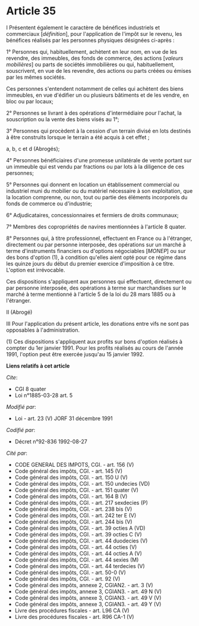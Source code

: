 # Article 35

I Présentent également le caractère de bénéfices industriels et commerciaux [*définition*], pour l'application de l'impôt sur
le revenu, les bénéfices réalisés par les personnes physiques désignées ci-après :

1° Personnes qui, habituellement, achètent en leur nom, en vue de les revendre, des immeubles, des fonds de commerce, des
actions [*valeurs mobilières*] ou parts de sociétés immobilières ou qui, habituellement, souscrivent, en vue de les revendre,
des actions ou parts créées ou émises par les mêmes sociétés.

Ces personnes s'entendent notamment de celles qui achètent des biens immeubles, en vue d'édifier un ou plusieurs bâtiments et
de les vendre, en bloc ou par locaux;

2° Personnes se livrant à des opérations d'intermédiaire pour l'achat, la souscription ou la vente des biens visés au 1°;

3° Personnes qui procèdent à la cession d'un terrain divisé en lots destinés à être construits lorsque le terrain a été
acquis à cet effet ;

a, b, c et d  (Abrogés);

4° Personnes bénéficiaires d'une promesse unilatérale de vente portant sur un immeuble qui est vendu par fractions ou par
lots à la diligence de ces personnes;

5° Personnes qui donnent en location un établissement commercial ou industriel muni du mobilier ou du matériel nécessaire à
son exploitation, que la location comprenne, ou non, tout ou partie des éléments incorporels du fonds de commerce ou
d'industrie;

6° Adjudicataires, concessionnaires et fermiers de droits communaux;

7° Membres des copropriétés de navires mentionnées à l'article 8 quater.

8° Personnes qui, à titre professionnel, effectuent en France ou à l'étranger, directement ou par personne interposée, des
opérations sur un marché à terme d'instruments financiers ou d'options négociables [*MONEP*] ou sur des bons d'option (1), à
condition qu'elles aient opté pour ce régime dans les quinze jours du début du premier exercice d'imposition à ce titre.
L'option est irrévocable.

Ces dispositions s'appliquent aux personnes qui effectuent, directement ou par personne interposée, des opérations à terme
sur marchandises sur le marché à terme mentionné à l'article 5 de la loi du 28 mars 1885 ou à l'étranger.

II  (Abrogé)

III  Pour l'application du présent article, les donations entre vifs ne sont pas opposables à l'administration.

(1) Ces dispositions s'appliquent aux profits sur bons d'option réalisés à compter du 1er janvier 1991. Pour les profits
réalisés au cours de l'année 1991, l'option peut être exercée jusqu'au 15 janvier 1992.

**Liens relatifs à cet article**

_Cite_:

  - CGI 8 quater
  - Loi n°1885-03-28 art. 5

_Modifié par_:

  - Loi - art. 23 (V) JORF 31 décembre 1991

_Codifié par_:

  - Décret n°92-836 1992-08-27

_Cité par_:

  - CODE GENERAL DES IMPOTS, CGI. - art. 156 (V)
  - Code général des impôts, CGI. - art. 145 (V)
  - Code général des impôts, CGI. - art. 150 U (V)
  - Code général des impôts, CGI. - art. 150 undecies (VD)
  - Code général des impôts, CGI. - art. 151 quater (V)
  - Code général des impôts, CGI. - art. 164 B (V)
  - Code général des impôts, CGI. - art. 217 sexdecies (P)
  - Code général des impôts, CGI. - art. 238 bis (V)
  - Code général des impôts, CGI. - art. 242 ter E (V)
  - Code général des impôts, CGI. - art. 244 bis (V)
  - Code général des impôts, CGI. - art. 39 octies A (VD)
  - Code général des impôts, CGI. - art. 39 octies C (V)
  - Code général des impôts, CGI. - art. 44 duodecies (V)
  - Code général des impôts, CGI. - art. 44 octies (V)
  - Code général des impôts, CGI. - art. 44 octies A (V)
  - Code général des impôts, CGI. - art. 44 sexies (M)
  - Code général des impôts, CGI. - art. 44 terdecies (V)
  - Code général des impôts, CGI. - art. 50-0 (V)
  - Code général des impôts, CGI. - art. 92 (V)
  - Code général des impôts, annexe 2, CGIAN2. - art. 3 (V)
  - Code général des impôts, annexe 3, CGIAN3. - art. 49 N (V)
  - Code général des impôts, annexe 3, CGIAN3. - art. 49 V (V)
  - Code général des impôts, annexe 3, CGIAN3. - art. 49 Y (V)
  - Livre des procédures fiscales - art. L96 CA (V)
  - Livre des procédures fiscales - art. R96 CA-1 (V)
